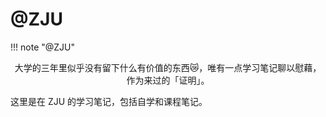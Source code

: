 # @ZJU

!!! note "@ZJU"
    <center>大学的三年里似乎没有留下什么有价值的东西😿，唯有一点学习笔记聊以慰藉，作为来过的「证明」。</center>

这里是在 ZJU 的学习笔记，包括自学和课程笔记。